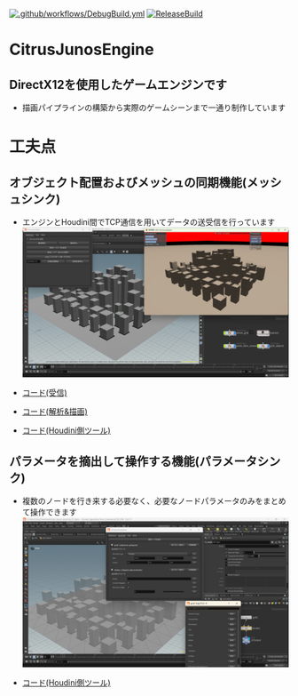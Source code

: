 [![.github/workflows/DebugBuild.yml](https://github.com/Y04Kato/CitrusJunosEngine/actions/workflows/DebugBuild.yml/badge.svg)](https://github.com/Y04Kato/CitrusJunosEngine/actions/workflows/DebugBuild.yml)
[![ReleaseBuild](https://github.com/Y04Kato/CitrusJunosEngine/actions/workflows/ReleaseBuild.yml/badge.svg)](https://github.com/Y04Kato/CitrusJunosEngine/actions/workflows/ReleaseBuild.yml)

# CitrusJunosEngine
## DirectX12を使用したゲームエンジンです
- 描画パイプラインの構築から実際のゲームシーンまで一通り制作しています

# 工夫点
## オブジェクト配置およびメッシュの同期機能(メッシュシンク)
- エンジンとHoudini間でTCP通信を用いてデータの送受信を行っています
![Screenshot of a comment on a GitHub issue showing an image, added in the Markdown, of an Octocat smiling and raising a tentacle.](Picture/preview1.png)
* [コード(受信)](Engine/base/components/utilities/dataReceipt/DataReceipt.cpp)
* [コード(解析&描画)](Engine/base/components/3d/Receipt3D.cpp)

* [コード(Houdini側ツール)](Tools/HoudiniPlugin/CitrusJunosEditor/CitrusJunosEditor.py)

## パラメータを摘出して操作する機能(パラメータシンク)
- 複数のノードを行き来する必要なく、必要なノードパラメータのみをまとめて操作できます
![Screenshot of a comment on a GitHub issue showing an image, added in the Markdown, of an Octocat smiling and raising a tentacle.](Picture/preview2.png)
* [コード(Houdini側ツール)](Tools/HoudiniPlugin/CitrusJunosEditor/CitrusJunosEditor.py)